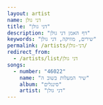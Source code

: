 ```yaml
---
layout: artist
name: דני גולן
title: "דני גולן"
description: "דף האמן דני גולן"
keywords: "שירים, מוזיקה, דני גולן"
permalink: /artists/דני-גולן/
redirect_from:
  - /artists/list/דני גולן
songs:
  - number: "46022"
    name: "שיר המעלות בשוב ה"
    album: "סינגלים"
    artist: "דני גולן"
---
```

